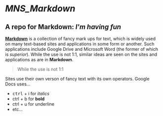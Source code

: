 # *MNS_Markdown*
## A repo for Markdown: _I'm having fun_


**[Markdown](https://commonmark.org/help/)** is a collection of fancy mark ups for text, which is widely used on many text-based sites and applications in some form or another. Such applications include Google Drive and Microsoft Word (the former of which is *superior*). While the use is not 1:1, similar ideas are seen on the sites and applications as are in **Markdown**. 
> While the use is not 1:1

Sites use their own verson of fancy text with its own operators.
Google Docs uses... 
* <kbd>ctrl</kbd> + i for *italics*
* ctrl + b for **bold**
* ctrl + u for underline
* etc... 
